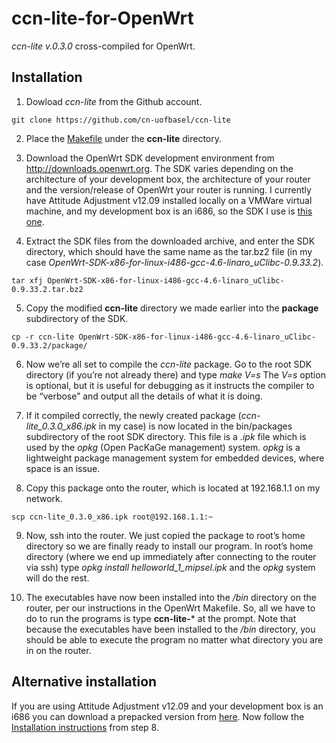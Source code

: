# ccn-lite-for-OpenWrt
*ccn-lite v.0.3.0* cross-compiled for OpenWrt.

## Installation

1. Dowload *ccn-lite* from the Github account.
```
git clone https://github.com/cn-uofbasel/ccn-lite
```

2. Place the [Makefile]() under the **ccn-lite** directory.

3. Download the OpenWrt SDK development environment from http://downloads.openwrt.org. The SDK varies depending on the architecture of your development box, the architecture of your router and the version/release of OpenWrt your router is running. I currently have Attitude Adjustment v12.09 installed locally on a VMWare virtual machine, and my development box is an i686, so the SDK I use is [this one](https://downloads.openwrt.org/attitude_adjustment/12.09/x86/generic/OpenWrt-SDK-x86-for-linux-i486-gcc-4.6-linaro_uClibc-0.9.33.2.tar.bz2).

4. Extract the SDK files from the downloaded archive, and enter the SDK directory, which should have the same name as the tar.bz2 file (in my case *OpenWrt-SDK-x86-for-linux-i486-gcc-4.6-linaro_uClibc-0.9.33.2*).
```
tar xfj OpenWrt-SDK-x86-for-linux-i486-gcc-4.6-linaro_uClibc-0.9.33.2.tar.bz2
```

5. Copy the modified **ccn-lite** directory we made earlier into the **package** subdirectory of the SDK.
```
cp -r ccn-lite OpenWrt-SDK-x86-for-linux-i486-gcc-4.6-linaro_uClibc-0.9.33.2/package/
```

6. Now we’re all set to compile the *ccn-lite* package. Go to the root SDK directory (if you’re not already there) and type *make V=s* The *V=s* option is optional, but it is useful for debugging as it instructs the compiler to be “verbose” and output all the details of what it is doing.

7. If it compiled correctly, the newly created package (*ccn-lite_0.3.0_x86.ipk* in my case) is now located in the bin/packages subdirectory of the root SDK directory. This file is a *.ipk* file which is used by the *opkg* (Open PacKaGe management) system. *opkg* is a lightweight package management system for embedded devices, where space is an issue.

8. Copy this package onto the router, which is located at 192.168.1.1 on my network.
```
scp ccn-lite_0.3.0_x86.ipk root@192.168.1.1:~
```

9. Now, ssh into the router. We just copied the package to root’s home directory so we are finally ready to install our program. In root’s home directory (where we end up immediately after connecting to the router via ssh) type *opkg install helloworld_1_mipsel.ipk* and the *opkg* system will do the rest.

10. The executables have now been installed into the */bin* directory on the router, per our instructions in the OpenWrt Makefile. So, all we have to do to run the programs is type **ccn-lite-***  at the prompt. Note that because the executables have been installed to the */bin* directory, you should be able to execute the program no matter what directory you are in on the router.

## Alternative installation

If you are using Attitude Adjustment v12.09 and your development box is an i686 you can download a prepacked version from [here](). Now follow the [Installation instructions](https://github.com/josecastillolema/ccn-lite-for-OpenWrt/blob/master/README.md#installation) from step 8.